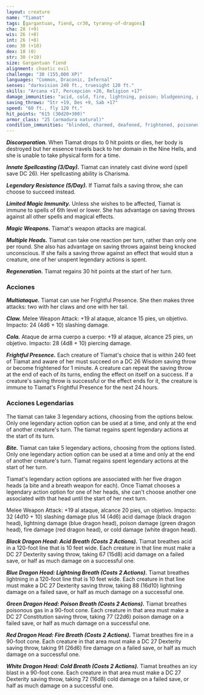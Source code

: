 ```yaml
---
layout: creature
name: "Tiamat"
tags: [gargantuan, fiend, cr30, tyranny-of-dragons]
cha: 28 (+9)
wis: 26 (+8)
int: 26 (+8)
con: 30 (+10)
dex: 10 (0)
str: 30 (+10)
size: Gargantuan fiend
alignment: chaotic evil
challenge: "30 (155,000 XP)"
languages: "Common, Draconic, Infernal"
senses: "darkvision 240 ft., truesight 120 ft."
skills: "Arcana +17, Percepción +26, Religion +17"
damage_immunities: "acid, cold, fire, lightning, poison; bludgeoning, piercing, and slashing damage from nonmagical weapons"
saving_throws: "Str +19, Des +9, Sab +17"
speed: "60 ft., fly 120 ft."
hit_points: "615 (30d20+300)"
armor_class: "25 (armadura natural)"
condition_immunities: "blinded, charmed, deafened, frightened, poisoned, stunned"
---
```


***Discorporation.*** When Tiamat drops to 0 hit points or dies, her body is destroyed but her essence travels back to her domain in the Nine Hells, and she is unable to take physical form for a time.

***Innate Spellcasting (3/Day).*** Tiamat can innately cast divine word (spell save DC 26). Her spellcasting ability is Charisma.

***Legendary Resistance (5/Day).*** If Tiamat fails a saving throw, she can choose to succeed instead.

***Limited Magic Immunity.*** Unless she wishes to be affected, Tiamat is immune to spells of 6th level or lower. She has advantage on saving throws against all other spells and magical effects.

***Magic Weapons.*** Tiamat's weapon attacks are magical.

***Multiple Heads.*** Tiamat can take one reaction per turn, rather than only one per round. She also has advantage on saving throws against being knocked unconscious. If she fails a saving throw against an effect that would stun a creature, one of her unspent legendary actions is spent.

***Regeneration.*** Tiamat regains 30 hit points at the start of her turn.

### Acciones

***Multiataque.*** Tiamat can use her Frightful Presence. She then makes three attacks: two with her claws and one with her tail.

***Claw.*** Melee Weapon Attack: +19 al ataque, alcance 15 pies, un objetivo. Impacto: 24 (4d6 + 10) slashing damage.

***Cola.*** Ataque de arma cuerpo a cuerpo: +19 al ataque, alcance 25 pies, un objetivo. Impacto: 28 (4d8 + 10) piercing damage.

***Frightful Presence.*** Each creature of Tiamat's choice that is within 240 feet of Tiamat and aware of her must succeed on a DC 26 Wisdom saving throw or become frightened for 1 minute. A creature can repeat the saving throw at the end of each of its turns, ending the effect on itself on a success. If a creature's saving throw is successful or the effect ends for it, the creature is immune to Tiamat's Frightful Presence for the next 24 hours.

### Acciones Legendarias

The tiamat can take 3 legendary actions, choosing from the options below. Only one legendary action option can be used at a time, and only at the end of another creature's turn. The tiamat regains spent legendary actions at the start of its turn.

***Bite.*** Tiamat can take 5 legendary actions, choosing from the options listed. Only one legendary action option can be used at a time and only at the end of another creature's turn. Tiamat regains spent legendary actions at the start of her turn.

Tiamat's legendary action options are associated with her five dragon heads (a bite and a breath weapon for each). Once Tiamat chooses a legendary action option for one of her heads, she can't choose another one associated with that head until the start of her next turn.

Melee Weapon Attack: +19 al ataque, alcance 20 pies, un objetivo. Impacto: 32 (4d10 + 10) slashing damage plus 14 (4d6) acid damage (black dragon head), lightning damage (blue dragon head), poison damage (green dragon head), fire damage (red dragon head), or cold damage (white dragon head).

***Black Dragon Head: Acid Breath (Costs 2 Actions).*** Tiamat breathes acid in a 120-foot line that is 10 feet wide. Each creature in that line must make a DC 27 Dexterity saving throw, taking 67 (15d8) acid damage on a failed save, or half as much damage on a successful one.

***Blue Dragon Head: Lightning Breath (Costs 2 Actions).*** Tiamat breathes lightning in a 120-foot line that is 10 feet wide. Each creature in that line must make a DC 27 Dexterity saving throw, taking 88 (16d10) lightning damage on a failed save, or half as much damage on a successful one.

***Green Dragon Head: Poison Breath (Costs 2 Actions).*** Tiamat breathes poisonous gas in a 90-foot cone. Each creature in that area must make a DC 27 Constitution saving throw, taking 77 (22d6) poison damage on a failed save, or half as much damage on a successful one.

***Red Dragon Head: Fire Breath (Costs 2 Actions).*** Tiamat breathes fire in a 90-foot cone. Each creature in that area must make a DC 27 Dexterity saving throw, taking 91 (26d6) fire damage on a failed save, or half as much damage on a successful one.

***White Dragon Head: Cold Breath (Costs 2 Actions).*** Tiamat breathes an icy blast in a 90-foot cone. Each creature in that area must make a DC 27 Dexterity saving throw, taking 72 (16d8) cold damage on a failed save, or half as much damage on a successful one.